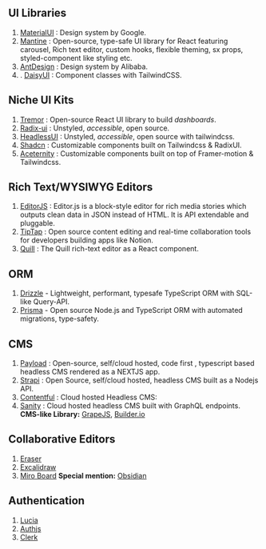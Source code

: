 ## UI Libraries
1. ﻿[MaterialUI](https://mui.com/material-ui/) : Design system by ﻿Google.
2. ﻿[Mantine](https://mantine.dev/) : Open-source, type-safe UI library for React featuring carousel, Rich text editor, custom hooks, flexible theming, sx props, styled-component like styling etc. ﻿
3. ﻿[AntDesign](https://ant.design/) : Design system by Alibaba﻿.
4. . ﻿[DaisyUI](https://daisyui.com/)﻿ : Component classes with TailwindCSS.

## Niche UI Kits
1. ﻿[Tremor](https://www.tremor.so/) : Open-source React UI library to build _dashboards_.
2. ﻿[Radix-ui](https://www.radix-ui.com/primitives) : Unstyled, _accessible_, open source.
3. ﻿[HeadlessUI](https://headlessui.com/) : Unstyled, _accessible_, open source with tailwindcss.
4. [Shadcn](https://ui.shadcn.com/) : Customizable components built on Tailwindcss & RadixUI.
5. [Aceternity](https://ui.aceternity.com/) : Customizable components built on top of Framer-motion & Tailwindcss. 

## Rich Text/WYSIWYG Editors
1. ﻿﻿[EditorJS](https://editorjs.io/) : Editor.js is a block-style editor for rich media stories which outputs clean data in JSON instead of HTML. It is API extendable and pluggable.
2. ﻿[TipTap](https://tiptap.dev/) : Open source content editing and real-time collaboration tools for developers building apps like Notion.
3. ﻿[Quill](https://quilljs.com/) : The Quill rich-text editor as a React component.

## ORM
1. ﻿[Drizzle](https://orm.drizzle.team/) - Lightweight, performant, typesafe TypeScript ORM with SQL-like Query-API.
2. ﻿[Prisma](https://www.prisma.io/) - Open source Node.js and TypeScript ORM with automated migrations, type-safety.

## CMS
1. ﻿[Payload](https://payloadcms.com/) : Open-source, self/cloud hosted, code first , typescript based headless CMS rendered as a NEXTJS app.
2. ﻿[Strapi](https://strapi.io/) : Open Source, self/cloud hosted, headless CMS built as a Nodejs API.﻿
3. ﻿[Contentful](https://www.contentful.com/) : Cloud hosted Headless CMS:
4. ﻿[Sanity](https://www.sanity.io/) : Cloud hosted headless CMS built with GraphQL endpoints.
**CMS-like Library:** ﻿[GrapeJS](https://grapesjs.com/), ﻿[Builder.io](https://builder.io/)﻿

## Collaborative Editors
1. ﻿[Eraser](https://eraser.io/)
2. ﻿[Excalidraw](https://excalidraw.com/)
3. ﻿[Miro Board](https://miro.com/)
**Special mention:** [Obsidian](https://obsidian.md/)

## Authentication
1. [Lucia](https://lucia-auth.com/)
2. [Authjs](https://authjs.dev/)
3. [Clerk](https://clerk.com/)
